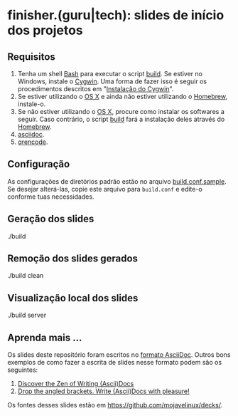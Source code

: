 # finisher.(guru|tech): slides de início dos projetos

## Requisitos

1. Tenha um shell [Bash] para executar o script [build]. Se estiver no Windows, instale o [Cygwin]. Uma forma de fazer isso é seguir os procedimentos descritos em "[Instalação do Cygwin](https://github.com/paulojeronimo/dicas-windows/blob/master/instalacao-cygwin.asciidoc)".
1. Se estiver utilizando o [OS X] e ainda não estiver utilizando o [Homebrew], instale-o.
1. Se não estiver utilizando o [OS X], procure como instalar os softwares a seguir. Caso contrário, o script [build] fará a instalação deles através do [Homebrew].
  1. [asciidoc].
  1. [qrencode].

## Configuração

As configurações de diretórios padrão estão no arquivo [build.conf.sample]. Se desejar alterá-las, copie este arquivo para `build.conf` e edite-o conforme tuas necessidades.

## Geração dos slides

  ./build

## Remoção dos slides gerados

  ./build clean

## Visualização local dos slides

  ./build server

## Aprenda mais ...

Os slides deste repositório foram escritos no [formato AsciiDoc][asciidoc]. Outros bons exemplos de como fazer a escrita de slides nesse formato podem são os seguintes:

1. [Discover the Zen of Writing (Ascii)Docs](http://mojavelinux.github.io/decks/discover-zen-writing-asciidoc/cojugs201305)
1. [Drop the angled brackets. Write (Ascii)Docs with pleasure!](http://mojavelinux.github.io/decks/asciidoc-with-pleasure/rwx2012)

Os fontes desses slides estão em https://github.com/mojavelinux/decks/.

[Bash]: https://www.gnu.org/software/bash/
[Cygwin]: http://cygwin.com
[asciidoc]: http://www.methods.co.nz/asciidoc/
[qrencode]: https://github.com/fukuchi/libqrencode
[Homebrew]: http://brew.sh
[OS X]: http://www.apple.com/br/osx/

[build]: build
[build.conf.sample]: build.conf.sample

